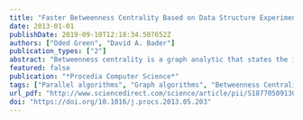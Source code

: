 ```yaml
---
title: "Faster Betweenness Centrality Based on Data Structure Experimentation"
date: 2013-01-01
publishDate: 2019-09-10T12:18:34.507652Z
authors: ["Oded Green", "David A. Bader"]
publication_types: ["2"]
abstract: "Betweenness centrality is a graph analytic that states the importance of a vertex based on the number of shortest paths that it is on. As such, betweenness centrality is a building block for graph analysis tools and is used by many applications, including finding bottlenecks in communication networks and community detection. Computing betweenness centrality is computation- ally demanding, O(V2 + V · E) (for the best known algorithm), which motivates the use of parallelism. Parallelism is especially needed for large graphs with millions of vertices and billions of edges. While the the memory requirements for computing be- tweenness are not as demanding, O(V + E) (for the best known sequential algorithm), these bound increase for different parallel algorithms. We show that is possible to reduce the memory requirements for computing betweenness centrality from O(V + E) to O(V) at the expense of doing additional traversals. We show that not only does this not hurt performance it actually improves performance for coarse grain parallelism. Further, we show that using the new approach allows parallel scaling that previously was not possible. One example is that the new approach is able to scale to 40 x86 cores for a graph with 32M vertices and 2B edges, whereas the previous approach is only able to scale upto 6 cores because of memory requirements. We also do analysis of fine-grain parallel betweenness centrality on both the x86 and the Cray XMT."
featured: false
publication: "*Procedia Computer Science*"
tags: ["Parallel algorithms", "Graph algorithms", "Betweenness Centrality", "Optimizations", "Experimental algorithms"]
url_pdf: "http://www.sciencedirect.com/science/article/pii/S1877050913003463"
doi: "https://doi.org/10.1016/j.procs.2013.05.203"
---
```


